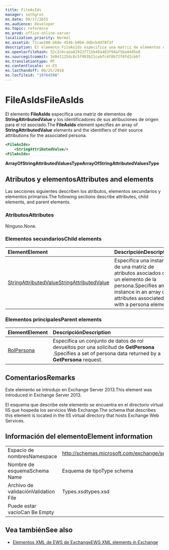 ```yaml
---
title: FileAsIds
manager: sethgros
ms.date: 09/17/2015
ms.audience: Developer
ms.topic: reference
ms.prod: office-online-server
localization_priority: Normal
ms.assetid: 71cae100-b68e-454b-b9b6-ddbcb4d78f3f
description: El elemento FileAsIds especifica una matriz de elementos de StringAttributedValue y los identificadores de sus atribuciones de origen para el rol asociado.
ms.openlocfilehash: 52c2c6caea81922f715b40a483f94af5ba44d5e8
ms.sourcegitcommit: 34041125dc8c5f993b21cebfc4f8b72f0fd2cb6f
ms.translationtype: MT
ms.contentlocale: es-ES
ms.lasthandoff: 06/25/2018
ms.locfileid: "19764598"
---
```

# <a name="fileasids"></a><span data-ttu-id="5dff5-103">FileAsIds</span><span class="sxs-lookup"><span data-stu-id="5dff5-103">FileAsIds</span></span>

<span data-ttu-id="5dff5-104">El elemento **FileAsIds** especifica una matriz de elementos de **StringAttributedValue** y los identificadores de sus atribuciones de origen para el rol asociado.</span><span class="sxs-lookup"><span data-stu-id="5dff5-104">The **FileAsIds** element specifies an array of **StringAttributedValue** elements and the identifiers of their source attributions for the associated persona.</span></span> 
  
```XML
<FileAsIds>
    <StringAttributedValue/>
<FileAsIds>
```

 <span data-ttu-id="5dff5-105">**ArrayOfStringAttributedValuesType**</span><span class="sxs-lookup"><span data-stu-id="5dff5-105">**ArrayOfStringAttributedValuesType**</span></span>
## <a name="attributes-and-elements"></a><span data-ttu-id="5dff5-106">Atributos y elementos</span><span class="sxs-lookup"><span data-stu-id="5dff5-106">Attributes and elements</span></span>

<span data-ttu-id="5dff5-107">Las secciones siguientes describen los atributos, elementos secundarios y elementos primarios.</span><span class="sxs-lookup"><span data-stu-id="5dff5-107">The following sections describe attributes, child elements, and parent elements.</span></span>
  
### <a name="attributes"></a><span data-ttu-id="5dff5-108">Atributos</span><span class="sxs-lookup"><span data-stu-id="5dff5-108">Attributes</span></span>

<span data-ttu-id="5dff5-109">Ninguno.</span><span class="sxs-lookup"><span data-stu-id="5dff5-109">None.</span></span>
  
### <a name="child-elements"></a><span data-ttu-id="5dff5-110">Elementos secundarios</span><span class="sxs-lookup"><span data-stu-id="5dff5-110">Child elements</span></span>

|<span data-ttu-id="5dff5-111">**Element**</span><span class="sxs-lookup"><span data-stu-id="5dff5-111">**Element**</span></span>|<span data-ttu-id="5dff5-112">**Descripción**</span><span class="sxs-lookup"><span data-stu-id="5dff5-112">**Description**</span></span>|
|:-----|:-----|
|[<span data-ttu-id="5dff5-113">StringAttributedValue</span><span class="sxs-lookup"><span data-stu-id="5dff5-113">StringAttributedValue</span></span>](stringattributedvalue.md) <br/> |<span data-ttu-id="5dff5-114">Especifica una instancia de una matriz de atributos asociados con un elemento de la persona.</span><span class="sxs-lookup"><span data-stu-id="5dff5-114">Specifies an instance in an array of attributes associated with a persona element.</span></span>  <br/> |
   
### <a name="parent-elements"></a><span data-ttu-id="5dff5-115">Elementos principales</span><span class="sxs-lookup"><span data-stu-id="5dff5-115">Parent elements</span></span>

|<span data-ttu-id="5dff5-116">**Element**</span><span class="sxs-lookup"><span data-stu-id="5dff5-116">**Element**</span></span>|<span data-ttu-id="5dff5-117">**Descripción**</span><span class="sxs-lookup"><span data-stu-id="5dff5-117">**Description**</span></span>|
|:-----|:-----|
|[<span data-ttu-id="5dff5-118">Rol</span><span class="sxs-lookup"><span data-stu-id="5dff5-118">Persona</span></span>](persona.md) <br/> |<span data-ttu-id="5dff5-119">Especifica un conjunto de datos de rol devueltos por una solicitud de **GetPersona** .</span><span class="sxs-lookup"><span data-stu-id="5dff5-119">Specifies a set of persona data returned by a **GetPersona** request.</span></span>  <br/> |
   
## <a name="remarks"></a><span data-ttu-id="5dff5-120">Comentarios</span><span class="sxs-lookup"><span data-stu-id="5dff5-120">Remarks</span></span>

<span data-ttu-id="5dff5-121">Este elemento se introdujo en Exchange Server 2013.</span><span class="sxs-lookup"><span data-stu-id="5dff5-121">This element was introduced in Exchange Server 2013.</span></span>
  
<span data-ttu-id="5dff5-122">El esquema que describe este elemento se encuentra en el directorio virtual IIS que hospeda los servicios Web Exchange.</span><span class="sxs-lookup"><span data-stu-id="5dff5-122">The schema that describes this element is located in the IIS virtual directory that hosts Exchange Web Services.</span></span>
  
## <a name="element-information"></a><span data-ttu-id="5dff5-123">Información del elemento</span><span class="sxs-lookup"><span data-stu-id="5dff5-123">Element information</span></span>

|||
|:-----|:-----|
|<span data-ttu-id="5dff5-124">Espacio de nombres</span><span class="sxs-lookup"><span data-stu-id="5dff5-124">Namespace</span></span>  <br/> |http://schemas.microsoft.com/exchange/services/2006/types  <br/> |
|<span data-ttu-id="5dff5-125">Nombre de esquema</span><span class="sxs-lookup"><span data-stu-id="5dff5-125">Schema Name</span></span>  <br/> |<span data-ttu-id="5dff5-126">Esquema de tipo</span><span class="sxs-lookup"><span data-stu-id="5dff5-126">Type schema</span></span>  <br/> |
|<span data-ttu-id="5dff5-127">Archivo de validación</span><span class="sxs-lookup"><span data-stu-id="5dff5-127">Validation File</span></span>  <br/> |<span data-ttu-id="5dff5-128">Types.xsd</span><span class="sxs-lookup"><span data-stu-id="5dff5-128">types.xsd</span></span>  <br/> |
|<span data-ttu-id="5dff5-129">Puede estar vacío</span><span class="sxs-lookup"><span data-stu-id="5dff5-129">Can Be Empty</span></span>  <br/> ||
   
## <a name="see-also"></a><span data-ttu-id="5dff5-130">Vea también</span><span class="sxs-lookup"><span data-stu-id="5dff5-130">See also</span></span>



- [<span data-ttu-id="5dff5-131">Elementos XML de EWS de Exchange</span><span class="sxs-lookup"><span data-stu-id="5dff5-131">EWS XML elements in Exchange</span></span>](ews-xml-elements-in-exchange.md)

